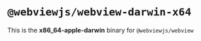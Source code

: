 # `@webviewjs/webview-darwin-x64`

This is the **x86_64-apple-darwin** binary for `@webviewjs/webview`
